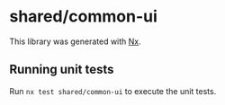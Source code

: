 # shared/common-ui

This library was generated with [Nx](https://nx.dev).

## Running unit tests

Run `nx test shared/common-ui` to execute the unit tests.
